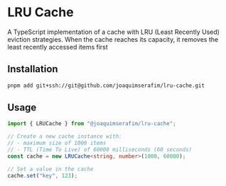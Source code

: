 # LRU Cache

A TypeScript implementation of a cache with LRU (Least Recently Used) eviction strategies. When the cache reaches its capacity, it removes the least recently accessed items first

## Installation

```bash
pnpm add git+ssh://git@github.com/joaquimserafim/lru-cache.git
```

## Usage

```typescript
import { LRUCache } from "@joaquimserafim/lru-cache";

// Create a new cache instance with:
// - maximum size of 1000 items
// - TTL (Time To Live) of 60000 milliseconds (60 seconds)
const cache = new LRUCache<string, number>(1000, 60000);

// Set a value in the cache
cache.set("key", 123);
```
